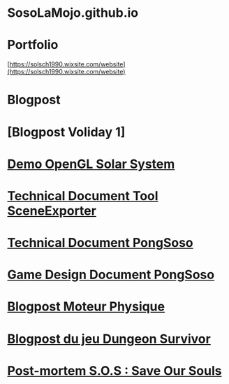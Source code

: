 # SosoLaMojo.github.io

# Portfolio

[https://solsch1990.wixsite.com/website](https://solsch1990.wixsite.com/website)

# Blogpost

# [Blogpost Voliday 1]

# [Demo OpenGL Solar System](https://sosolamojo.github.io/demo_computer_graphics)

# [Technical Document Tool SceneExporter](https://sosolamojo.github.io/tool_scene_exporter_doc_tech)

# [Technical Document PongSoso](https://sosolamojo.github.io/pong_soso_doc_tech)

# [Game Design Document PongSoso](https://sosolamojo.github.io/pong_soso)

# [Blogpost Moteur Physique](https://sosolamojo.github.io/neko_engine)

# [Blogpost du jeu Dungeon Survivor](https://sosolamojo.github.io/dungeon_survivor)

# [Post-mortem S.O.S : Save Our Souls](https://sosolamojo.github.io/sos_save_our_souls)
